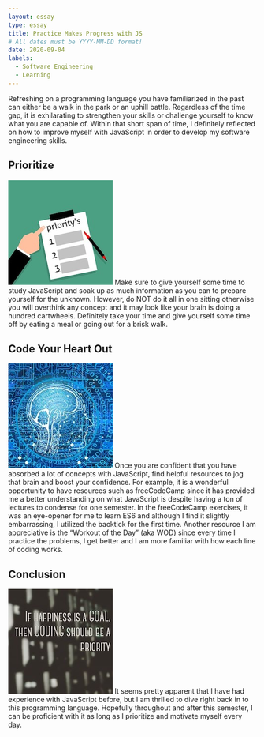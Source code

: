 ```yaml
---
layout: essay
type: essay
title: Practice Makes Progress with JS
# All dates must be YYYY-MM-DD format!
date: 2020-09-04
labels:
  - Software Engineering
  - Learning
---
```

Refreshing on a programming language you have familiarized in the past can either be a walk in the park or an uphill battle.  Regardless of the time gap, it is exhilarating to strengthen your skills or challenge yourself to know what you are capable of.  Within that short span of time, I definitely reflected on how to improve myself with JavaScript in order to develop my software engineering skills.

## Prioritize
<img class="ui small left floated image" src="../images/priority.jpg">
Make sure to give yourself some time to study JavaScript and soak up as much information as you can to prepare yourself for the unknown.  However, do NOT do it all in one sitting otherwise you will overthink any concept and it may look like your brain is doing a hundred cartwheels.  Definitely take your time and give yourself some time off by eating a meal or going out for a brisk walk.

## Code Your Heart Out
<img class="ui small right floated image" src="../images/brain.jpg">
Once you are confident that you have absorbed a lot of concepts with JavaScript, find helpful resources to jog that brain and boost your confidence.  For example, it is a wonderful opportunity to have resources such as freeCodeCamp since it has provided me a better understanding on what JavaScript is despite having a ton of lectures to condense for one semester.  In the freeCodeCamp exercises, it was an eye-opener for me to learn ES6 and although I find it slightly embarrassing, I utilized the backtick for the first time.  Another resource I am appreciative is the “Workout of the Day” (aka WOD) since every time I practice the problems, I get better and I am more familiar with how each line of coding works.

## Conclusion
<img class="ui small left floated image" src="../images/priority2.jpg">
It seems pretty apparent that I have had experience with JavaScript before, but I am thrilled to dive right back in to this programming language.  Hopefully throughout and after this semester, I can be proficient with it as long as I prioritize and motivate myself every day.

